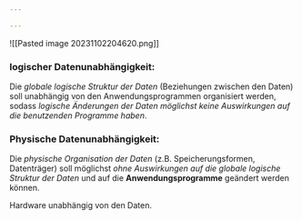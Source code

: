 ```yaml
---

---
```


![[Pasted image 20231102204620.png]]
### logischer Datenunabhängigkeit:

Die _globale logische Struktur der Daten_ (Beziehungen zwischen den Daten) soll unabhängig von den Anwendungsprogrammen organisiert werden, sodass _logische Änderungen der Daten möglichst keine Auswirkungen auf die benutzenden Programme haben_.

### Physische Datenunabhängigkeit: 

Die _physische Organisation der Daten_ (z.B. Speicherungsformen, Datenträger) soll möglichst _ohne Auswirkungen auf die globale logische Struktur der Daten_ und auf die __Anwendungsprogramme__ geändert werden können. 

Hardware unabhängig von den Daten.